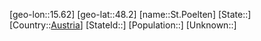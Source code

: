﻿---
location: [48.2,15.62]
type: City
tags:
- geo/City


SpocWebEntityId: 34486
isDeleted: false
confidential: public

---
[geo-lon::15.62]
[geo-lat::48.2]
[name::St.Poelten]
[State::]
[Country::[Austria](geo/Continent/Europe/Austria.md)]
[StateId::]
[Population::]
[Unknown::]

